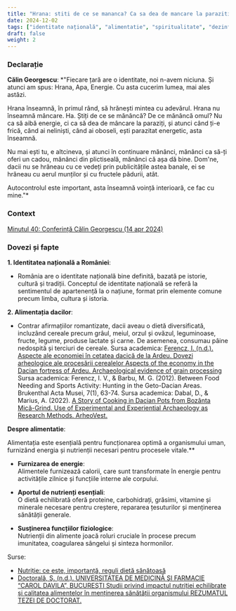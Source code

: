 ```yaml
---
title: "Hrana: stiti de ce se mananca? Ca sa dea de mancare la paraziti"
date: 2024-12-02
tags: ["identitate națională", "alimentatie", "spiritualitate", "dezinformare"]
draft: false
weight: 2
---
```


### Declarație

**Călin Georgescu**: *"Fiecare țară are o identitate, noi n-avem niciuna. Și atunci am spus: <span class="emphasis">Hrana, Apa, Energie</span>. Cu asta cucerim lumea, mai ales astăzi.

Hrana înseamnă, în primul rând, să hrănești mintea cu adevărul. <span class="emphasis">Hrana nu înseamnă mâncare. Ha. Știți de ce se mănâncă? De ce mănâncă omul? Nu ca să aibă energie, ci ca să dea de mâncare la paraziți</span>, și atunci când ți-e frică, când ai neliniști, când ai oboseli, ești <span class="emphasis">parazitat energetic</span>, asta înseamnă.

Nu mai ești tu, e altcineva, și atunci în continuare mănânci, mănânci ca să-ți oferi un cadou, mănânci din plictiseală, mănânci că așa dă bine. Dom'ne, dacii nu se hrăneau cu ce vedeți prin publicitățile astea banale, ei se hrăneau cu aerul munților și cu fructele pădurii, atât.

Autocontrolul este important, asta înseamnă voință interioară, ce fac cu mine."*

### Context

[Minutul 40: Conferință Călin Georgescu (14 apr 2024)](https://youtu.be/vJlAh0zz3LA?si=BWkFp47FRdhO4VuU&t=2400)

### Dovezi și fapte
<!--more-->

**1. Identitatea națională a României**:
- România are o identitate națională bine definită, bazată pe istorie, cultură și tradiții. Conceptul de identitate națională se referă la sentimentul de apartenență la o națiune, format prin elemente comune precum limba, cultura și istoria. 


**2. Alimentația dacilor**:
- Contrar afirmațiilor romantizate, dacii aveau o dietă diversificată, incluzând cereale precum grâul, meiul, orzul și ovăzul, leguminoase, fructe, legume, produse lactate și carne. De asemenea, consumau pâine nedospită și terciuri de cereale. 
Sursa academica: [Ferencz, I. (n.d.). Aspecte ale economiei în cetatea dacică de la Ardeu. Dovezi arheologice ale procesării cerealelor Aspects of the economy in the Dacian fortress of Ardeu. Archaeological evidence of grain processing](https://biblioteca-digitala.ro/reviste/carte/Zanoci/Economie-mediu-spatiul-tiso-nistrean-epoca-fierului_2021-09.pdf)
Sursa academica: Ferencz, I. V., & Barbu, M. G. (2012). Between Food Needing and Sports Activity: Hunting in the Geto-Dacian Areas. Brukenthal Acta Musei, 7(1), 63-74.
Sursa academica: Dabal, D., & Marius, A. (2022). [A Story of Cooking in Dacian Pots from Bozânta Mică-Grind. Use of Experimental and Experiential Archaeology as Research Methods. ArheoVest.](https://www.academia.edu/92369290/A_Story_of_Cooking_in_Dacian_Pots_from_Boz%C3%A2nta_Mic%C4%83_Grind_Use_of_Experimental_and_Experiential_Archaeology_as_Research_Methods)

**Despre alimentatie**: 

Alimentația este esențială pentru funcționarea optimă a organismului uman, furnizând energia și nutrienții necesari pentru procesele vitale.**
- **Furnizarea de energie**:  
   Alimentele furnizează calorii, care sunt transformate în energie pentru activitățile zilnice și funcțiile interne ale corpului.

- **Aportul de nutrienți esențiali**:  
   O dietă echilibrată oferă proteine, carbohidrați, grăsimi, vitamine și minerale necesare pentru creștere, repararea țesuturilor și menținerea sănătății generale.

- **Susținerea funcțiilor fiziologice**:  
   Nutrienții din alimente joacă roluri cruciale în procese precum imunitatea, coagularea sângelui și sinteza hormonilor.

Surse: 
- [Nutriție: ce este, importanță, reguli dietă sănătoasă](https://www.medlife.ro/articole-medicale/nutritie-ce-este-importanta-reguli-dieta-sanatoasa)
- [Doctorală, Ş. (n.d.). UNIVERSITATEA DE MEDICINĂ ŞI FARMACIE “CAROL DAVILA”, BUCUREŞTI Studii privind impactul nutriției echilibrate și calitatea alimentelor în menținerea sănătății organismului REZUMATUL TEZEI DE DOCTORAT.](ttps://umfcd.ro/wp-content/uploads/2024/SCOALA_DOCTORALA/TEZA_DOCTORAT/N%C4%82ST%C4%82SESCU_V_VALENTIN/V.%20Nastasescu%20-%20rezumat%20RO.pdf)

